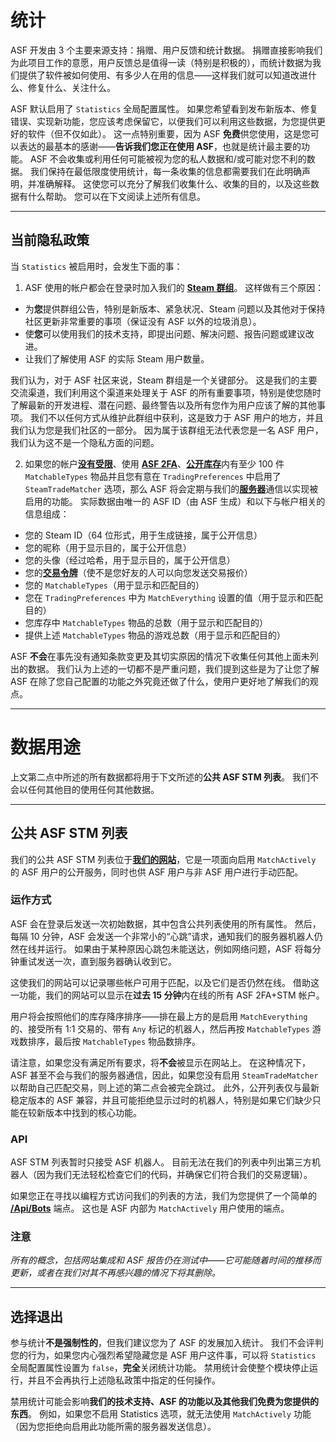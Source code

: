 # 统计

ASF 开发由 3 个主要来源支持：捐赠、用户反馈和统计数据。 捐赠直接影响我们为此项目工作的意愿，用户反馈总是值得一读（特别是积极的），而统计数据为我们提供了软件被如何使用、有多少人在用的信息——这样我们就可以知道改进什么、修复什么、关注什么。

ASF 默认启用了 `Statistics` 全局配置属性。 如果您希望看到发布新版本、修复错误、实现新功能，您应该考虑保留它，以便我们可以利用这些数据，为您提供更好的软件（但不仅如此）。 这一点特别重要，因为 ASF **免费**供您使用，这是您可以表达的最基本的感谢——**告诉我们您正在使用 ASF**，也就是统计最主要的功能。 ASF 不会收集或利用任何可能被视为您的私人数据和/或可能对您不利的数据。 我们保持在最低限度使用统计，每一条收集的信息都需要我们在此明确声明，并准确解释。 这使您可以充分了解我们收集什么、收集的目的，以及这些数据有什么帮助。 您可以在下文阅读上述所有信息。

* * *

## 当前隐私政策

当 `Statistics` 被启用时，会发生下面的事：

1. ASF 使用的帐户都会在登录时加入我们的 **[Steam 群组](https://steamcommunity.com/gid/103582791440160998)**。 这样做有三个原因：

* 为**您**提供群组公告，特别是新版本、紧急状况、Steam 问题以及其他对于保持社区更新非常重要的事项（保证没有 ASF 以外的垃圾消息）。
* 使**您**可以使用我们的技术支持，即提出问题、解决问题、报告问题或建议改进。
* 让我们了解使用 ASF 的实际 Steam 用户数量。

我们认为，对于 ASF 社区来说，Steam 群组是一个关键部分。 这是我们的主要交流渠道，我们利用这个渠道来处理关于 ASF 的所有重要事项，特别是使您随时了解最新的开发进程、潜在问题、最终警告以及所有您作为用户应该了解的其他事项。 我们不以任何方式从维护此群组中获利，这是致力于 ASF 用户的地方，并且我们认为您是我们社区的一部分。 因为属于该群组无法代表您是一名 ASF 用户，我们认为这不是一个隐私方面的问题。

2. 如果您的帐户&#8203;**[没有受限](https://support.steampowered.com/kb_article.php?ref=3330-IAGK-7663)**、使用 **[ASF 2FA](https://github.com/JustArchiNET/ArchiSteamFarm/wiki/Two-factor-authentication-zh-CN#asf-两步验证)**、**[公开库存](https://steamcommunity.com/my/edit/settings)**&#8203;内有至少 100 件 `MatchableTypes` 物品并且您有意在 `TradingPreferences` 中启用了 `SteamTradeMatcher` 选项，那么 ASF 将会定期与我们的&#8203;**[服务器](https://asf.justarchi.net)**&#8203;通信以实现被启用的功能。 实际数据由唯一的 ASF ID（由 ASF 生成）和以下与帐户相关的信息组成：

* 您的 Steam ID（64 位形式，用于生成链接，属于公开信息）
* 您的昵称（用于显示目的，属于公开信息）
* 您的头像（经过哈希，用于显示目的，属于公开信息）
* 您的&#8203;**[交易令牌](https://steamcommunity.com/my/tradeoffers/privacy)**（使不是您好友的人可以向您发送交易报价）
* 您的 `MatchableTypes`（用于显示和匹配目的）
* 您在 `TradingPreferences` 中为 `MatchEverything` 设置的值（用于显示和匹配目的）
* 您库存中 `MatchableTypes` 物品的总数（用于显示和匹配目的）
* 提供上述 `MatchableTypes` 物品的游戏总数（用于显示和匹配目的）

ASF **不会**在事先没有通知条款变更及其切实原因的情况下收集任何其他上面未列出的数据。 我们认为上述的一切都不是严重问题，我们提到这些是为了让您了解 ASF 在除了您自己配置的功能之外究竟还做了什么，使用户更好地了解我们的观点。

* * *

# 数据用途

上文第二点中所述的所有数据都将用于下文所述的**公共 ASF STM 列表**。 我们不会以任何其他目的使用任何其他数据。

* * *

## 公共 ASF STM 列表

我们的公共 ASF STM 列表位于&#8203;**[我们的网站](https://asf.justarchi.net/STM)**，它是一项面向启用 `MatchActively` 的 ASF 用户的公开服务，同时也供 ASF 用户与非 ASF 用户进行手动匹配。

### 运作方式

ASF 会在登录后发送一次初始数据，其中包含公共列表使用的所有属性。 然后，每隔 10 分钟，ASF 会发送一个非常小的“心跳”请求，通知我们的服务器机器人仍然在线并运行。 如果由于某种原因心跳包未能送达，例如网络问题，ASF 将每分钟重试发送一次，直到服务器确认收到它。

这使我们的网站可以记录哪些帐户可用于匹配，以及它们是否仍然在线。 借助这一功能，我们的网站可以显示在**过去 15 分钟**内在线的所有 ASF 2FA+STM 帐户。

用户将会按照他们的库存降序排序——排在最上方的是启用 `MatchEverything` 的、接受所有 1:1 交易的、带有 `Any` 标记的机器人，然后再按 `MatchableTypes` 游戏数排序，最后按 `MatchableTypes` 物品数排序。

请注意，如果您没有满足所有要求，将**不会**被显示在网站上。 在这种情况下，ASF 甚至不会与我们的服务器通信，因此，如果您没有启用 `SteamTradeMatcher` 以帮助自己匹配交易，则上述的第二点会被完全跳过。 此外，公开列表仅与最新稳定版本的 ASF 兼容，并且可能拒绝显示过时的机器人，特别是如果它们缺少只能在较新版本中找到的核心功能。

### API

ASF STM 列表暂时只接受 ASF 机器人。 目前无法在我们的列表中列出第三方机器人（因为我们无法轻松检查它们的代码，并确保它们符合我们的交易逻辑）。

如果您正在寻找以编程方式访问我们的列表的方法，我们为您提供了一个简单的 **[/Api/Bots](https://asf.justarchi.net/Api/Bots)** 端点。 这也是 ASF 内部为 `MatchActively` 用户使用的端点。

### 注意

*所有的概念，包括网站集成和 ASF 报告仍在测试中——它可能随着时间的推移而更新，或者在我们对其不再感兴趣的情况下将其删除。*

* * *

## 选择退出

参与统计**不是强制性的**，但我们建议您为了 ASF 的发展加入统计。 我们不会评判您的行为，如果您内心强烈希望隐藏您是 ASF 用户这件事，可以将 `Statistics` 全局配置属性设置为 `false`，**完全**关闭统计功能。 禁用统计会使整个模块停止运行，并且不会再执行上述隐私政策中指定的任何操作。

禁用统计可能会影响**我们的技术支持、ASF 的功能以及其他我们免费为您提供的东西**。 例如，如果您不启用 Statistics 选项，就无法使用 `MatchActively` 功能（因为您拒绝向启用此功能所需的服务器发送信息）。